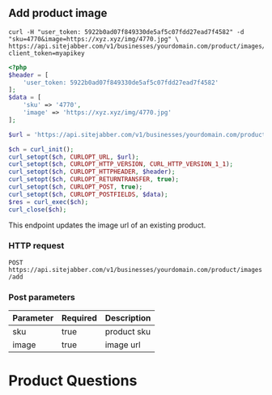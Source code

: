 ## Add product image

```shell
curl -H "user_token: 5922b0ad07f849330de5af5c07fdd27ead7f4582" -d "sku=4770&image=https://xyz.xyz/img/4770.jpg" \
https://api.sitejabber.com/v1/businesses/yourdomain.com/product/images/add?client_token=myapikey
```

```php
<?php
$header = [
	'user_token: 5922b0ad07f849330de5af5c07fdd27ead7f4582'
];
$data = [
	'sku' => '4770',
	'image' => 'https://xyz.xyz/img/4770.jpg'
];

$url = 'https://api.sitejabber.com/v1/businesses/yourdomain.com/product/images/add?client_token=myapikey';

$ch = curl_init();
curl_setopt($ch, CURLOPT_URL, $url);
curl_setopt($ch, CURLOPT_HTTP_VERSION, CURL_HTTP_VERSION_1_1);
curl_setopt($ch, CURLOPT_HTTPHEADER, $header);
curl_setopt($ch, CURLOPT_RETURNTRANSFER, true);
curl_setopt($ch, CURLOPT_POST, true);
curl_setopt($ch, CURLOPT_POSTFIELDS, $data);
$res = curl_exec($ch);
curl_close($ch);
```

This endpoint updates the image url of an existing product.

### HTTP request

`POST https://api.sitejabber.com/v1/businesses/yourdomain.com/product/images/add`

### Post parameters

Parameter | Required | Description
--------- | ------- | -----------
sku| true | product sku
image | true | image url

# Product Questions
